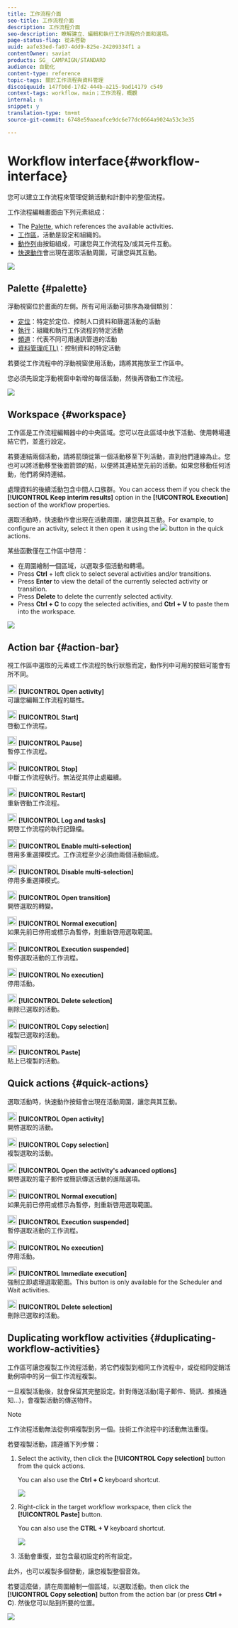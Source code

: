 ```yaml
---
title: 工作流程介面
seo-title: 工作流程介面
description: 工作流程介面
seo-description: 瞭解建立、編輯和執行工作流程的介面和選項。
page-status-flag: 從未啓動
uuid: aafe33ed-fa07-4dd9-825e-24209334f1 a
contentOwner: saviat
products: SG_ CAMPAIGN/STANDARD
audience: 自動化
content-type: reference
topic-tags: 關於工作流程與資料管理
discoiquuid: 147fb0d-17d2-444b-a215-9ad14179 c549
context-tags: workflow，main；工作流程，概觀
internal: n
snippet: y
translation-type: tm+mt
source-git-commit: 6748e59aaeafce9dc6e77dc0664a9024a53c3e35

---
```



# Workflow interface{#workflow-interface}

您可以建立工作流程來管理促銷活動和計劃中的整個流程。

工作流程編輯畫面由下列元素組成：

* The [Palette](../../automating/using/workflow-interface.md#palette), which references the available activities.
* [工作區](../../automating/using/workflow-interface.md#workspace)，活動是設定和組織的。
* [動作列](../../automating/using/workflow-interface.md#action-bar)由按鈕組成，可讓您與工作流程及/或其元件互動。
* [快速動作](../../automating/using/workflow-interface.md#quick-actions)會出現在選取活動周圍，可讓您與其互動。

![](assets/wkf_overview.png)

## Palette {#palette}

浮動視窗位於畫面的左側。所有可用活動可排序為幾個類別：

* [定位](../../automating/using/about-targeting-activities.md)：特定於定位、控制人口資料和篩選活動的活動
* [執行](../../automating/using/about-execution-activities.md)：組織和執行工作流程的特定活動
* [頻道](../../automating/using/about-channel-activities.md)：代表不同可用通訊管道的活動
* [資料管理(ETL)](../../automating/using/about-data-management-activities.md)：控制資料的特定活動

若要從工作流程中的浮動視窗使用活動，請將其拖放至工作區中。

您必須先設定浮動視窗中新增的每個活動，然後再啓動工作流程。

![](assets/workflow_palette.png)

## Workspace {#workspace}

工作區是工作流程編輯器中的中央區域。您可以在此區域中放下活動、使用轉場連結它們，並進行設定。

若要連結兩個活動，請將箭頭從第一個活動移至下列活動，直到他們連線為止。您也可以將活動移至後面箭頭的點，以便將其連結至先前的活動。如果您移動任何活動，他們將保持連結。

處理資料的後續活動包含中間人口族群。You can access them if you check the **[!UICONTROL Keep interim results]** option in the **[!UICONTROL Execution]** section of the workflow properties.

選取活動時，快速動作會出現在活動周圍，讓您與其互動。For example, to configure an activity, select it then open it using the ![](assets/edit_darkgrey-24px_table.png) button in the quick actions.

某些函數僅在工作區中啓用：

* 在周圍繪制一個區域，以選取多個活動和轉場。
* Press **Ctrl** + left click to select several activities and/or transitions.
* Press **Enter** to view the detail of the currently selected activity or transition.
* Press **Delete** to delete the currently selected activity.
* Press **Ctrl + C** to copy the selected activities, and **Ctrl + V** to paste them into the workspace.

![](assets/workflow_workspace.png)

## Action bar {#action-bar}

視工作區中選取的元素或工作流程的執行狀態而定，動作列中可用的按鈕可能會有所不同。

<img height="21px" src="assets/edit_darkgrey-24px.png" /> **[!UICONTROL Open activity]**<br/>可讓您編輯工作流程的屬性。

<img height="21px" src="assets/play_darkgrey-24px_table.png" /> **[!UICONTROL Start]**<br/>啓動工作流程。

<img height="21px" src="assets/pause_darkgrey-24px_table.png" /> **[!UICONTROL Pause]**<br/>暫停工作流程。

<img height="21px" src="assets/stop_darkgrey-24px_table.png" /> **[!UICONTROL Stop]**<br/>中斷工作流程執行。無法從其停止處繼續。

<img height="21px" src="assets/pauseplay_darkgrey-24px_table.png" /> **[!UICONTROL Restart]**<br/>重新啓動工作流程。

<img height="21px" src="assets/printpreview_darkgrey-24px_table.png" /> **[!UICONTROL Log and tasks]**<br/>開啓工作流程的執行記錄檔。

<img height="21px" src="assets/checkcircle_darkgrey-24px_table.png" /> **[!UICONTROL Enable multi-selection]**<br/>啓用多重選擇模式。工作流程至少必須由兩個活動組成。

<img height="21px" src="assets/closecircle_darkgrey-24px_table.png" /> **[!UICONTROL Disable multi-selection]**<br/>停用多重選擇模式。<br />

<img height="21px" src="assets/targeted.png" /> **[!UICONTROL Open transition]**<br/>開啓選取的轉變。<br />

<img height="21px" src="assets/check_darkgrey-24px_table.png" />  **[!UICONTROL Normal execution]**<br/>如果先前已停用或標示為暫停，則重新啓用選取範圍。<br />

<img height="21px" src="assets/check_pause_darkgrey-24px_table.png" /> **[!UICONTROL Execution suspended]**<br/>暫停選取活動的工作流程。<br />

<img height="21px" src="assets/checkdisable.png" /> **[!UICONTROL No execution]**<br/>停用活動。<br />

<img height="21px" src="assets/delete_darkgrey-24px_table.png" /> **[!UICONTROL Delete selection]**<br/>刪除已選取的活動。<br />

<img height="21px" src="assets/copy_24px.png" /> **[!UICONTROL Copy selection]**<br/>複製已選取的活動。

<img height="21px" src="assets/paste_24px.png" /> **[!UICONTROL Paste]**<br/>貼上已複製的活動。

## Quick actions {#quick-actions}

選取活動時，快速動作按鈕會出現在活動周圍，讓您與其互動。

<img height="21px" src="assets/edit_darkgrey-24px.png" /> **[!UICONTROL Open activity]**<br/>開啓選取的活動。

<img height="21px" src="assets/copy_24px.png" /> **[!UICONTROL Copy selection]**<br/>複製選取的活動。

<img height="21px" src="assets/wkf_dlv_act_params_icon.png" /> **[!UICONTROL Open the activity's advanced options]**<br/>開啓選取的電子郵件或簡訊傳送活動的進階選項。

<img height="21px" src="assets/check_darkgrey-24px_table.png" /> **[!UICONTROL Normal execution]**<br/>如果先前已停用或標示為暫停，則重新啓用選取範圍。

<img height="21px" src="assets/check_pause_darkgrey-24px_table.png" /> **[!UICONTROL Execution suspended]**<br/>暫停選取活動的工作流程。

<img height="21px" src="assets/checkdisable.png" /> **[!UICONTROL No execution]**<br/>停用活動。

<img height="21px" src="assets/pending_darkgrey-24px_table.png" /> **[!UICONTROL Immediate execution]**<br/>強制立即處理選取範圍。This button is only available for the <span class="uicontrol">Scheduler</span> and <span class="uicontrol">Wait</span> activities.

<img height="21px" src="assets/delete_darkgrey-24px_table.png" /> **[!UICONTROL Delete selection]**<br/>刪除已選取的活動。

## Duplicating workflow activities {#duplicating-workflow-activities}

工作區可讓您複製工作流程活動，將它們複製到相同工作流程中，或從相同促銷活動例項中的另一個工作流程複製。

一旦複製活動後，就會保留其完整設定。針對傳送活動(電子郵件、簡訊、推播通知…)，會複製活動的傳送物件。

>[!NOTE]
>
>工作流程活動無法從例項複製到另一個。技術工作流程中的活動無法重復。

若要複製活動，請遵循下列步驟：

1. Select the activity, then click the **[!UICONTROL Copy selection]** button from the quick actions.

   You can also use the **Ctrl + C** keyboard shortcut.

   ![](assets/wkf_copypaste1.png)

1. Right-click in the target workflow workspace, then click the **[!UICONTROL Paste]** button.

   You can also use the **CTRL + V** keyboard shortcut.

   ![](assets/wkf_copypaste2.png)

1. 活動會重復，並包含最初設定的所有設定。

此外，也可以複製多個啓動，讓您複製整個音效。

若要這麼做，請在周圍繪制一個區域，以選取活動。then click the **[!UICONTROL Copy selection]** button from the action bar (or press **Ctrl + C**). 然後您可以貼到所要的位置。

![](assets/wkf_copypaste3.png)

